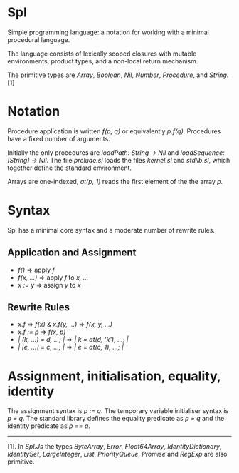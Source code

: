 # Spl

Simple programming language:
a notation for working with a minimal procedural language.

The language consists of lexically scoped closures with mutable environments, product types, and a non-local return mechanism.

The primitive types are _Array_, _Boolean_, _Nil_, _Number_, _Procedure_, and _String_. [1]

# Notation

Procedure application is written _f(p, q)_ or equivalently _p.f(q)_.
Procedures have a fixed number of arguments.

Initially the only procedures are _loadPath: String → Nil_ and _loadSequence: [String] → Nil_.
The file _prelude.sl_ loads the files _kernel.sl_ and _stdlib.sl_, which together define the standard environment.

Arrays are one-indexed, _at(p, 1)_ reads the first element of the the array _p_.

# Syntax

Spl has a minimal core syntax and a moderate number of rewrite rules.

## Application and Assignment

- _f()_ ⇒ apply _f_
- _f(x, ...)_ ⇒ apply _f_ to _x, ..._
- _x := y_ ⇒ assign _y_ to _x_

## Rewrite Rules

- _x.f_ ⇒ _f(x)_ & _x.f(y, ...)_ ⇒ _f(x, y, ...)_
- _x.f := p_ ⇒ _f(x, p)_
- _| (k, ...) = d, ...; |_ ⇒ _| k = at(d, 'k'), ...; |_
- _| [e, ...] = c, ...; |_ ⇒ _| e = at(c, 1), ...; |_

# Assignment, initialisation, equality, identity

The assignment syntax is _p := q_.
The temporary variable initialiser syntax is _p = q_.
The standard library defines the equality predicate as _p = q_ and the identity predicate as _p == q_.

* * *

[1]. In _Spl.Js_ the types _ByteArray_, _Error_, _Float64Array_, _IdentityDictionary_, _IdentitySet_, _LargeInteger_, _List_, _PriorityQueue_, _Promise_ and _RegExp_ are also primitive.
